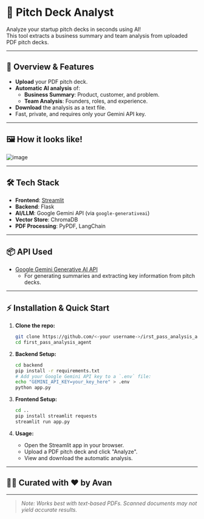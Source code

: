 # 🚀 Pitch Deck Analyst

Analyze your startup pitch decks in seconds using AI!  
This tool extracts a business summary and team analysis from uploaded PDF pitch decks.

---

## 📝 Overview & Features

- **Upload** your PDF pitch deck.
- **Automatic AI analysis** of:
  - **Business Summary**: Product, customer, and problem.
  - **Team Analysis**: Founders, roles, and experience.
- **Download** the analysis as a text file.
- Fast, private, and requires only your Gemini API key.

---

## 🖼️ How it looks like!

<!-- Add your screenshots here -->
![image](https://github.com/user-attachments/assets/e7f755b4-7b0c-404d-8693-1daaff65cd53)

---

## 🛠️ Tech Stack

- **Frontend**: [Streamlit](https://streamlit.io/)  
- **Backend**: Flask
- **AI/LLM**: Google Gemini API (via `google-generativeai`)
- **Vector Store**: ChromaDB
- **PDF Processing**: PyPDF, LangChain

---

## 📦 API Used

- [Google Gemini Generative AI API](https://ai.google.dev/)
  - For generating summaries and extracting key information from pitch decks.

---

## ⚡ Installation & Quick Start

1. **Clone the repo:**
   ```bash
   git clone https://github.com/<-your username->/irst_pass_analysis_agent.git
   cd first_pass_analysis_agent
   ```

2. **Backend Setup:**
   ```bash
   cd backend
   pip install -r requirements.txt
   # Add your Google Gemini API key to a `.env` file:
   echo "GEMINI_API_KEY=your_key_here" > .env
   python app.py
   ```

3. **Frontend Setup:**
   ```bash
   cd ..
   pip install streamlit requests
   streamlit run app.py
   ```

4. **Usage:**
   - Open the Streamlit app in your browser.
   - Upload a PDF pitch deck and click "Analyze".
   - View and download the automatic analysis.

---

## 🧑‍💻 Curated with ❤️ by Avan

---

> _Note: Works best with text-based PDFs. Scanned documents may not yield accurate results._
